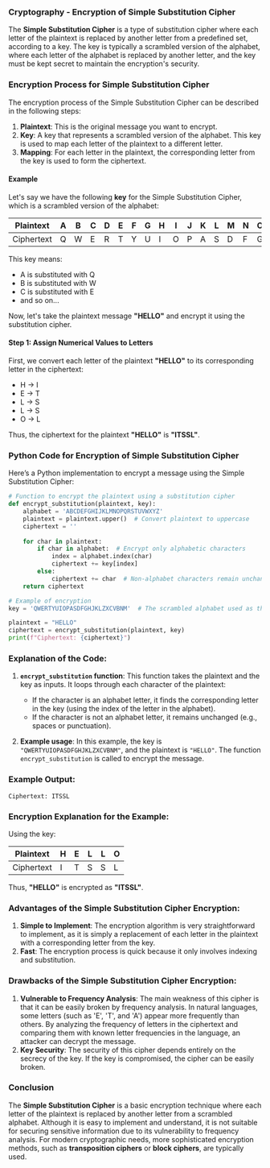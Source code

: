 ### **Cryptography - Encryption of Simple Substitution Cipher**

The **Simple Substitution Cipher** is a type of substitution cipher where each letter of the plaintext is replaced by another letter from a predefined set, according to a key. The key is typically a scrambled version of the alphabet, where each letter of the alphabet is replaced by another letter, and the key must be kept secret to maintain the encryption's security.

### **Encryption Process for Simple Substitution Cipher**

The encryption process of the Simple Substitution Cipher can be described in the following steps:

1. **Plaintext**: This is the original message you want to encrypt.
2. **Key**: A key that represents a scrambled version of the alphabet. This key is used to map each letter of the plaintext to a different letter.
3. **Mapping**: For each letter in the plaintext, the corresponding letter from the key is used to form the ciphertext.

#### Example

Let's say we have the following **key** for the Simple Substitution Cipher, which is a scrambled version of the alphabet:

| Plaintext | A | B | C | D | E | F | G | H | I | J | K | L | M | N | O | P | Q | R | S | T | U | V | W | X | Y | Z |
|-----------|---|---|---|---|---|---|---|---|---|---|---|---|---|---|---|---|---|---|---|---|---|---|---|---|---|---|
| Ciphertext| Q | W | E | R | T | Y | U | I | O | P | A | S | D | F | G | H | J | K | L | Z | X | C | V | B | N | M |

This key means:
- A is substituted with Q
- B is substituted with W
- C is substituted with E
- and so on...

Now, let's take the plaintext message **"HELLO"** and encrypt it using the substitution cipher.

#### Step 1: Assign Numerical Values to Letters

First, we convert each letter of the plaintext **"HELLO"** to its corresponding letter in the ciphertext:

- H → I
- E → T
- L → S
- L → S
- O → L

Thus, the ciphertext for the plaintext **"HELLO"** is **"ITSSL"**.

### **Python Code for Encryption of Simple Substitution Cipher**

Here’s a Python implementation to encrypt a message using the Simple Substitution Cipher:

```python
# Function to encrypt the plaintext using a substitution cipher
def encrypt_substitution(plaintext, key):
    alphabet = 'ABCDEFGHIJKLMNOPQRSTUVWXYZ'
    plaintext = plaintext.upper()  # Convert plaintext to uppercase
    ciphertext = ''
    
    for char in plaintext:
        if char in alphabet:  # Encrypt only alphabetic characters
            index = alphabet.index(char)
            ciphertext += key[index]
        else:
            ciphertext += char  # Non-alphabet characters remain unchanged
    return ciphertext

# Example of encryption
key = 'QWERTYUIOPASDFGHJKLZXCVBNM'  # The scrambled alphabet used as the key

plaintext = "HELLO"
ciphertext = encrypt_substitution(plaintext, key)
print(f"Ciphertext: {ciphertext}")
```

### **Explanation of the Code:**

1. **`encrypt_substitution` function**: This function takes the plaintext and the key as inputs. It loops through each character of the plaintext:
   - If the character is an alphabet letter, it finds the corresponding letter in the key (using the index of the letter in the alphabet).
   - If the character is not an alphabet letter, it remains unchanged (e.g., spaces or punctuation).

2. **Example usage**: In this example, the key is `"QWERTYUIOPASDFGHJKLZXCVBNM"`, and the plaintext is `"HELLO"`. The function `encrypt_substitution` is called to encrypt the message.

### **Example Output:**

```
Ciphertext: ITSSL
```

### **Encryption Explanation for the Example:**

Using the key:

| Plaintext | H | E | L | L | O |
|-----------|---|---|---|---|---|
| Ciphertext| I | T | S | S | L |

Thus, **"HELLO"** is encrypted as **"ITSSL"**.

### **Advantages of the Simple Substitution Cipher Encryption:**

1. **Simple to Implement**: The encryption algorithm is very straightforward to implement, as it is simply a replacement of each letter in the plaintext with a corresponding letter from the key.
2. **Fast**: The encryption process is quick because it only involves indexing and substitution.

### **Drawbacks of the Simple Substitution Cipher Encryption:**

1. **Vulnerable to Frequency Analysis**: The main weakness of this cipher is that it can be easily broken by frequency analysis. In natural languages, some letters (such as 'E', 'T', and 'A') appear more frequently than others. By analyzing the frequency of letters in the ciphertext and comparing them with known letter frequencies in the language, an attacker can decrypt the message.
2. **Key Security**: The security of this cipher depends entirely on the secrecy of the key. If the key is compromised, the cipher can be easily broken.

### **Conclusion**

The **Simple Substitution Cipher** is a basic encryption technique where each letter of the plaintext is replaced by another letter from a scrambled alphabet. Although it is easy to implement and understand, it is not suitable for securing sensitive information due to its vulnerability to frequency analysis. For modern cryptographic needs, more sophisticated encryption methods, such as **transposition ciphers** or **block ciphers**, are typically used.
